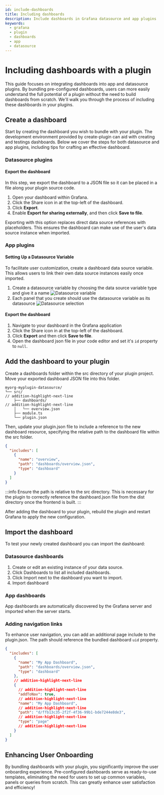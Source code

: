 ```yaml
---
id: include-dashboards
title: Including dashboards
description: Include dashboards in Grafana datasource and app plugins
keywords:
  - grafana
  - plugin
  - dashboards
  - app
  - datasource
---
```


# Including dashboards with a plugin

This guide focuses on integrating dashboards into app and datasource plugins. By bundling pre-configured dashboards, users can more easily understand the full potential of a plugin without the need to build dashboards from scratch. We'll walk you through the process of including these dashboards in your plugins.

## Create a dashboard

Start by creating the dashboard you wish to bundle with your plugin. The development environment provided by create-plugin can aid with creating and testings dashboards. Below we cover the steps for both datasource and app plugins, including tips for crafting an effective dashboard.

### Datasource plugins

#### Export the dashboard

In this step, we export the dashboard to a JSON file so it can be placed in a file along your plugin source code.

1. Open your dashboard within Grafana.
1. Click the Share icon in at the top-left of the dashboard.
1. Click **Export**.
1. Enable **Export for sharing externally**, and then click **Save to file**.

Exporting with this option replaces direct data source references with placeholders. This ensures the dashboard can make use of the user's data source instance when imported.

### App plugins

#### Setting Up a Datasource Variable

To facilitate user customization, create a dashboard data source variable. This allows users to link their own data source instances easily once imported.

1. Create a datasource variable by choosing the data source variable type and give it a name
   ![Datasource variable](/img/app-dashboard-ds-variable.png)
1. Each panel that you create should use the datasource variable as its datasource
   ![Datasource selection](/img/app-dashboard-ds-select.png)

#### Export the dashboard

1. Navigate to your dashboard in the Grafana application
1. Click the Share icon in at the top-left of the dashboard.
1. Click **Export** and then click **Save to file**.
1. Open the dashboard json file in your code editor and set it's `id` property to `null`.

## Add the dashboard to your plugin

Create a dashboards folder within the src directory of your plugin project. Move your exported dashboard JSON file into this folder.

```shell
myorg-myplugin-datasource/
└── src/
// addition-highlight-next-line
    ├── dashboards/
// addition-highlight-next-line
    │   └── overview.json
    ├── module.ts
    └── plugin.json
```

Then, update your plugin.json file to include a reference to the new dashboard resource, specifying the relative path to the dashboard file within the src folder.

```json title="src/plugin.json"
{
  "includes": [
    {
      "name": "overview",
      "path": "dashboards/overview.json",
      "type": "dashboard"
    }
  ]
}
```

:::info
Ensure the path is relative to the src directory. This is necessary for the plugin to correctly reference the dashboard.json file from the dist directory once the frontend is built.
:::

After adding the dashboard to your plugin, rebuild the plugin and restart Grafana to apply the new configuration.

## Import the dashboard

To test your newly created dashboard you can import the dashboard:

### Datasource dashboards

1. Create or edit an existing instance of your data source.
1. Click Dashboards to list all included dashboards.
1. Click Import next to the dashboard you want to import.
1. Import dashboard

### App dashboards

App dashboards are automatically discovered by the Grafana server and imported when the server starts.

### Adding navigation links

To enhance user navigation, you can add an additional page include to the plugin.json. The path should reference the bundled dashboard `uid` property.

```json title="src/plugin.json"
{
  "includes": [
    {
      "name": "My App Dashboard",
      "path": "dashboards/overview.json",
      "type": "dashboard"
    },
    // addition-highlight-next-line
    {
      // addition-highlight-next-line
      "addToNav": true,
      // addition-highlight-next-line
      "name": "My App Dashboard",
      // addition-highlight-next-line
      "path": "d/ffb13c35-2f2f-4f36-99b1-bde7244e8de3",
      // addition-highlight-next-line
      "type": "page"
      // addition-highlight-next-line
    }
  ]
}
```

## Enhancing User Onboarding

By bundling dashboards with your plugin, you significantly improve the user onboarding experience. Pre-configured dashboards serve as ready-to-use templates, eliminating the need for users to set up common variables, panels or queries from scratch. This can greatly enhance user satisfaction and efficiency!
